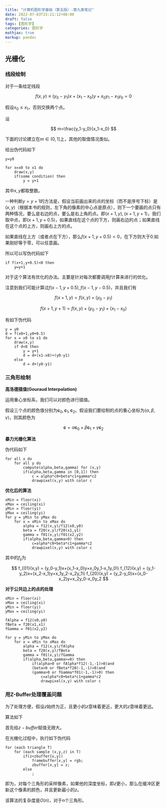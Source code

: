 ```yaml
---
title: "计算机图形学基础（第五版）-第九章笔记"
date: 2022-07-03T15:21:12+08:00
draft: false
tags: [图形学]
categories: 图形学
mathjax: true
markup: pandoc
---
```


## 光栅化

### 线段绘制

对于一条给定线段

$$
f(x,y)\equiv(y_0-y_1)x+(x_1-x_0)y+x_0y_1-x_1y_0=0
$$

假设$x_0\leq x_1$，否则交换两个点。

设

$$
m=\frac{y_1-y_0}{x_1-x_0}
$$

下面的讨论建立在$m\in (0,1]$上，其他的取值情况类似。

给出伪代码如下

```
y=y0

for x=x0 to x1 do
    draw(x,y)
    if(some condition) then
        y = y+1

```

其中$x,y$都取整数。

一种判断$y=y+1$的方法是，假设当前画出来的点的坐标（而不是序号下标）是$(x,y)$（根据本书的规则，左下角的像素的中心点是原点），则下一个要画的点只有两种情况，要么是右边的点，要么是右上角的点。即$(x+1,y),(x+1,y+1)$，我们取中点，即$(x+1,y+0.5)$，如果直线在这个点的下方，则画右边的点；如果直线在这个点的上方，则画右上方的点。

如果直线在上方（或者点在下方），那么$f(x+1,y+0.5)<0$，在下方则大于0.如果刚好等于零，可以任意画。

所以可以写伪代码如下

```
if f(x+1,y+0.5)<0 then
    y=y+1
```

对于这个算法有优化的办法。主要是针对每次都要调用$f$计算来进行的优化。

注意到我们可能计算过$f(x-1,y+0.5),f(x-1,y-0.5)$，并且我们有

$$
f(x+1,y)=f(x,y)+(y_0-y_1)
$$

$$
f(x+1,y+1) = f(x,y)+(y_0-y_1)+(x_1-x_0)
$$

有如下伪代码

```
y = y0
d = f(x0+1,y0+0.5)
for x = x0 to x1 do
    draw(x,y)
    if d<0 then
        y = y+1
        d = d+(x1-x0)+(y0-y1)
    else
        d = d+(y0-y1)
```
### 三角形绘制

**高洛德插值(Gouraud Interpolation)**

运用重心坐标系，我们可以对颜色进行插值。

假设三个点的颜色值分别为$\bm c_0,\bm c_1,\bm c_2$。假设我们要绘制的点的重心坐标为$(\alpha,\beta,\gamma)$，则其颜色为

$$
\bm c = \alpha\bm c_0+\beta\bm c_1+\gamma\bm c_2
$$

**暴力光栅化算法**

伪代码如下

```
for all x do
    for all y do
        compute(alpha,beta,gamma) for (x,y)
        if(alpha,beta,gamma in [0,1]) then
            c = alpha*c0+beta*c1+gamma*c2
            drawpixel(x,y) with color c
```

**优化后的算法**

```
xMin = floor(xi)
xMax = ceiling(xi)
yMin = floor(yi)
yMax = ceiling(yi)
for y = yMin to yMax do
    for x = xMin to xMax do
        alpha = f12(x,y)/f12(x0,y0)
        beta = f20(x,y)/f20(x1,y1)
        gamma = f01(x,y)/f01(x2,y2)
        if(alpha,beta,gamma>0) then
            c=alpha*c0+beta*c1+gamma*c2
            drawpixel(x,y) with color c
```

其中的$f_{ij}$为

$$
f_{01}(x,y) = (y_0-y_1)x+(x_1-x_0)y+x_0y_1-x_1y_0\\
f_{12}(x,y) = (y_1-y_2)x+(x_2-x_1)y+x_1y_2-x_2y_1\\
f_{20}(x,y) = (y_2-y_0)x+(x_0-x_2)y+x_2y_0-x_0y_2
$$

**对于公共边上的点的处理**

```
xMin = floor(xi)
xMax = ceiling(xi)
yMin = floor(yi)
yMax = ceiling(yi)

fAlpha = f12(x0,y0)
fBeta = f20(x1,x1)
fGamma = f01(x2,y2)

for y = yMin to yMax do
    for x = xMin to xMax do
        alpha = f12(x,y)/fAlpha
        beta = f20(x,y)/fBeta
        gamma = f01(x,y)/fGamma
        if(alpha,beta,gamma>=0) then
            if(alpha>0 or fAlpha*f12(-1,-1)>0)and
            (beta>0 or fBeta*f20(-1,-1)>0)and
            (gamma>0 or fGamma*f01(-1,-1)>0) then
                c=alpha*c0+beta*c1+gamma*c2
                drawpixel(x,y) with color c
```

### 用Z-Buffer处理覆盖问题

为了处理方便，假设$z$始终为正，且更小的$z$意味着更近，更大的$z$意味着更远。

算法如下

首先给$z-buffer$赋值无限大。

在光栅化过程中，执行如下伪代码

```
for (each triangle T)
    for (each sample (x,y,z) in T)
        if(z<zbuffer[x,y])
            framebuffer[x,y] = rgb;
            zbuffer[x,y] = z;
        else
            ;
```

即为，对每个三角形的采样像素，如果他的深度坐标，即$z$更小，那么在缓冲区更新这个像素的颜色，并且更新最小的$z$。

该算法的复杂度是$O(n)$，对于$n$个三角形。


